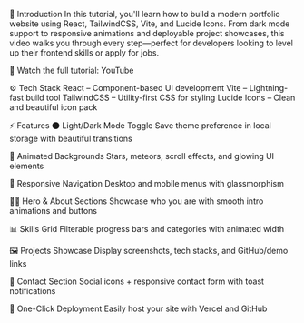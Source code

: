🚀 Introduction
In this tutorial, you'll learn how to build a modern portfolio website using React, TailwindCSS, Vite, and Lucide Icons. From dark mode support to responsive animations and deployable project showcases, this video walks you through every step—perfect for developers looking to level up their frontend skills or apply for jobs.

🎥 Watch the full tutorial: YouTube

⚙️ Tech Stack
React – Component-based UI development
Vite – Lightning-fast build tool
TailwindCSS – Utility-first CSS for styling
Lucide Icons – Clean and beautiful icon pack

⚡️ Features
🌑 Light/Dark Mode Toggle Save theme preference in local storage with beautiful transitions

💫 Animated Backgrounds Stars, meteors, scroll effects, and glowing UI elements

📱 Responsive Navigation Desktop and mobile menus with glassmorphism

👨‍💻 Hero & About Sections Showcase who you are with smooth intro animations and buttons

📊 Skills Grid Filterable progress bars and categories with animated width

🖼️ Projects Showcase Display screenshots, tech stacks, and GitHub/demo links

📩 Contact Section Social icons + responsive contact form with toast notifications

🚀 One-Click Deployment Easily host your site with Vercel and GitHub
